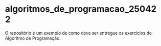 # algoritmos_de_programacao_250422
O repositório é um exemplo de como deve ser entregue os exercícios de Algoritmo de Programação.
